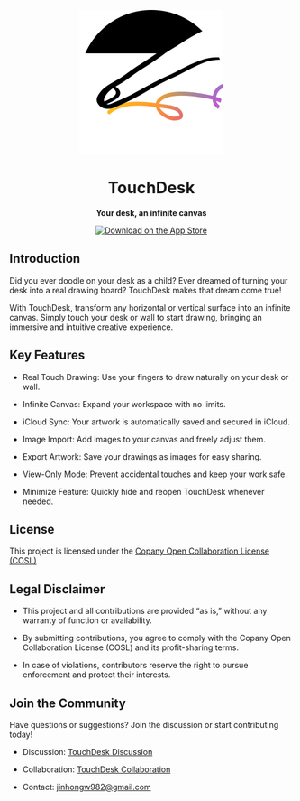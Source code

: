 <p align="center">
<img height="256" src="DeskDraw/Assets.xcassets/TouchDesk App Icon.imageset/TouchDesk App Icon2 - 1024 x 1024 pt.png" />
</p>
<h1 align="center">TouchDesk</h1>

<p align="center">
    <strong>Your desk, an infinite canvas</strong><br>
</p>

<p align="center">
    <a href="https://apps.apple.com/us/app/touchdesk-desktop-canvas/id6740164313">
        <img src="https://developer.apple.com/assets/elements/badges/download-on-the-app-store.svg" alt="Download on the App Store" height="60">
    </a>
</p>

## Introduction

Did you ever doodle on your desk as a child? Ever dreamed of turning your desk into a real drawing board? TouchDesk makes that dream come true!

With TouchDesk, transform any horizontal or vertical surface into an infinite canvas. Simply touch your desk or wall to start drawing, bringing an immersive and intuitive creative experience.

## Key Features

- Real Touch Drawing: Use your fingers to draw naturally on your desk or wall.

- Infinite Canvas: Expand your workspace with no limits.

- iCloud Sync: Your artwork is automatically saved and secured in iCloud.

- Image Import: Add images to your canvas and freely adjust them.

- Export Artwork: Save your drawings as images for easy sharing.

- View-Only Mode: Prevent accidental touches and keep your work safe.

- Minimize Feature: Quickly hide and reopen TouchDesk whenever needed.

## License

This project is licensed under the
[Copany Open Collaboration License (COSL)](https://github.com/Copanies/Copany/blob/main/LICENSE)

## Legal Disclaimer

- This project and all contributions are provided “as is,” without any warranty of function or availability.

- By submitting contributions, you agree to comply with the Copany Open Collaboration License (COSL) and its profit-sharing terms.

- In case of violations, contributors reserve the right to pursue enforcement and protect their interests.

## Join the Community

Have questions or suggestions? Join the discussion or start contributing today!

- Discussion: [TouchDesk Discussion](https://copany.app/copany/30?tab=Discussion)

- Collaboration: [TouchDesk Collaboration](https://copany.app/copany/30?tab=Cooperate)

- Contact: jinhongw982@gmail.com
